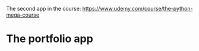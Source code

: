 The second app in the course:
https://www.udemy.com/course/the-python-mega-course
# The portfolio app
